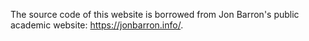 The source code of this website is borrowed from Jon Barron's public academic website: https://jonbarron.info/.